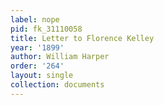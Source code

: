 ```yaml
---
label: nope
pid: fk_31110058
title: Letter to Florence Kelley
year: '1899'
author: William Harper
order: '264'
layout: single
collection: documents
---
```

